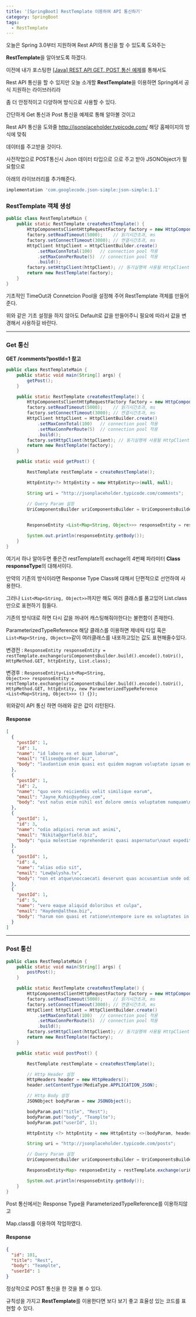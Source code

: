 ```yaml
---
title: '[SpringBoot] RestTemplate 이용하여 API 통신하기'
category: SpringBoot
tags:
  - RestTemplate
---
```


오늘은 Spring 3.0부터 지원하며 Rest API의 통신을 할 수 있도록 도와주는

**RestTemplate**을 알아보도록 하겠다.

이전에 내가 포스팅한 [[Java] REST API GET, POST 통신 예제](https://inseok9068.github.io/java/java-rest-ful/)를 통해서도

Rest API 통신을 할 수 있지만 오늘 소개할 **RestTemplate**을 이용하면 Spring에서 공식 지원하는 라이브러리라

좀 더 안정적이고 다양하며 방식으로 사용할 수 있다.

간단하게 Get 통신과 Post 통신을 예제로 통해 알아볼 것이고

Rest API 통신을 도와줄 <http://jsonplaceholder.typicode.com/> 해당 홈페이지의 방식에 맞춰

데이터를 주고받을 것이다.

사전작업으로 POST통신시 Json 데이터 타입으로 으로 주고 받아 JSONObject가 필요함으로

아래의 라이브러리를 추가해준다.

```gradle
implementation 'com.googlecode.json-simple:json-simple:1.1'
```

### RestTemplate 객체 생성

```java
public class RestTemplateMain {
    public static RestTemplate createRestTemplate() {
        HttpComponentsClientHttpRequestFactory factory = new HttpComponentsClientHttpRequestFactory();
        factory.setReadTimeout(5000);    // 읽기시간초과, ms
        factory.setConnectTimeout(3000); // 연결시간초과, ms
        HttpClient httpClient = HttpClientBuilder.create()
            .setMaxConnTotal(100)   // connection pool 적용
            .setMaxConnPerRoute(5)  // connection pool 적용
            .build();
        factory.setHttpClient(httpClient); // 동기실행에 사용될 HttpClient 세팅
        return new RestTemplate(factory);
    }
}
```

기초적인 TimeOut과 Connetcion Pool을 설정해 주어 RestTemplate 객체를 만들어준다.

위와 같은 기초 설정을 하지 않아도 Default로 값을 만들어주니 필요에 따라서 값을 변경해서 사용하길 바란다.

---

### Get 통신

**GET /comments?postId=1 참고**

```java
public class RestTemplateMain {
    public static void main(String[] args) {
        getPost();
    }

    public static RestTemplate createRestTemplate() {
        HttpComponentsClientHttpRequestFactory factory = new HttpComponentsClientHttpRequestFactory();
        factory.setReadTimeout(5000);    // 읽기시간초과, ms
        factory.setConnectTimeout(3000); // 연결시간초과, ms
        HttpClient httpClient = HttpClientBuilder.create()
            .setMaxConnTotal(100)   // connection pool 적용
            .setMaxConnPerRoute(5)  // connection pool 적용
            .build();
        factory.setHttpClient(httpClient); // 동기실행에 사용될 HttpClient 세팅
        return new RestTemplate(factory);
    }

    public static void getPost() {

        RestTemplate restTemplate = createRestTemplate();

        HttpEntity<?> httpEntity = new HttpEntity<>(null, null);

        String uri = "http://jsonplaceholder.typicode.com/comments";

        // Query Param 설정
        UriComponentsBuilder uriComponentsBuilder = UriComponentsBuilder.fromHttpUrl(uri)
                                                                        .queryParam("postId", 1);

        ResponseEntity <List<Map<String, Object>>> responseEntity = restTemplate.exchange(uriComponentsBuilder.build().encode().toUri(), HttpMethod.GET, httpEntity, new ParameterizedTypeReference <List<Map<String, Object>>> () {});

        System.out.println(responseEntity.getBody());
    }
}
```

여기서 하나 알아두면 좋은건 restTemplate의 exchage의 4번째 파라미터 **Class<Map> responseType**의 대해서이다.

만약의 기존의 방식이라면 Response Type Class에 대해서 단편적으로 선언하여 사용한다.

그러나 <code>List<Map<String, Object>></code>까지만 해도 여러 클래스를 품고있어 List.class만으로 표현하기 힘들다.

기존의 방식대로 하면 다시 값을 꺼내어 캐스팅해줘야한다는 불편함이 존재한다.

ParameterizedTypeReference 해당 클래스를 이용하면 제네릭 타입 혹은 <code>List<Map<String, Object>></code>같이 여러클래스를 내포하고있는 값도 표현해줄수있다.

변경전 : <code>ResponseEntity<List> responseEntity = restTemplate.exchange(uriComponentsBuilder.build().encode().toUri(), HttpMethod.GET, httpEntity, List.class);</code>

변경후 : <code>ResponseEntity<List<Map<String, Object>>> responseEntity = restTemplate.exchange(uriComponentsBuilder.build().encode().toUri(), HttpMethod.GET, httpEntity, new ParameterizedTypeReference <List<Map<String, Object>>> () {});</code>

위와같이 API 통신 하면 아래와 같은 값이 리턴된다.

#### Response

```json
[
  {
    "postId": 1,
    "id": 1,
    "name": "id labore ex et quam laborum",
    "email": "Eliseo@gardner.biz",
    "body": "laudantium enim quasi est quidem magnam voluptate ipsam eos\ntempora quo necessitatibus\ndolor quam autem quasi\nreiciendis et nam sapiente accusantium"
  },
  {
    "postId": 1,
    "id": 2,
    "name": "quo vero reiciendis velit similique earum",
    "email": "Jayne_Kuhic@sydney.com",
    "body": "est natus enim nihil est dolore omnis voluptatem numquam\net omnis occaecati quod ullam at\nvoluptatem error expedita pariatur\nnihil sint nostrum voluptatem reiciendis et"
  },
  {
    "postId": 1,
    "id": 3,
    "name": "odio adipisci rerum aut animi",
    "email": "Nikita@garfield.biz",
    "body": "quia molestiae reprehenderit quasi aspernatur\naut expedita occaecati aliquam eveniet laudantium\nomnis quibusdam delectus saepe quia accusamus maiores nam est\ncum et ducimus et vero voluptates excepturi deleniti ratione"
  },
  {
    "postId": 1,
    "id": 4,
    "name": "alias odio sit",
    "email": "Lew@alysha.tv",
    "body": "non et atque\noccaecati deserunt quas accusantium unde odit nobis qui voluptatem\nquia voluptas consequuntur itaque dolor\net qui rerum deleniti ut occaecati"
  },
  {
    "postId": 1,
    "id": 5,
    "name": "vero eaque aliquid doloribus et culpa",
    "email": "Hayden@althea.biz",
    "body": "harum non quasi et ratione\ntempore iure ex voluptates in ratione\nharum architecto fugit inventore cupiditate\nvoluptates magni quo et"
  }
]
```

---

### Post 통신

```java
public class RestTemplateMain {
    public static void main(String[] args) {
        postPost();
    }

    public static RestTemplate createRestTemplate() {
        HttpComponentsClientHttpRequestFactory factory = new HttpComponentsClientHttpRequestFactory();
        factory.setReadTimeout(5000);    // 읽기시간초과, ms
        factory.setConnectTimeout(3000); // 연결시간초과, ms
        HttpClient httpClient = HttpClientBuilder.create()
            .setMaxConnTotal(100)   // connection pool 적용
            .setMaxConnPerRoute(5)  // connection pool 적용
            .build();
        factory.setHttpClient(httpClient); // 동기실행에 사용될 HttpClient 세팅
        return new RestTemplate(factory);
    }

    public static void postPost() {

        RestTemplate restTemplate = createRestTemplate();

        // Http Header 설정
        HttpHeaders header = new HttpHeaders();
        header.setContentType(MediaType.APPLICATION_JSON);

        // Http Body 설정
        JSONObject bodyParam = new JSONObject();

        bodyParam.put("title", "Rest");
        bodyParam.put("body", "Teamplte");
        bodyParam.put("userId", 1);

        HttpEntity <?> httpEntity = new HttpEntity <>(bodyParam, header);

        String uri = "http://jsonplaceholder.typicode.com/posts";

        // Query Param 설정
        UriComponentsBuilder uriComponentsBuilder = UriComponentsBuilder.fromHttpUrl(uri);

        ResponseEntity<Map> responseEntity = restTemplate.exchange(uriComponentsBuilder.build().encode().toUri(), HttpMethod.POST, httpEntity, Map.class);

        System.out.println(responseEntity.getBody());
    }
}
```

Post 통신에서는 Response Type을 ParameterizedTypeReference를 이용하지않고

Map.class를 이용하여 작업하였다.

#### Response

```json
{
  "id": 101,
  "title": "Rest",
  "body": "Teamplte",
  "userId": 1
}
```

정상적으로 POST 통신을 한 것을 볼 수 있다.

규칙성을 가지고 **RestTemplate**를 이용한다면 보다 보기 좋고 효율성 있는 코드를 표현할 수 있다.
